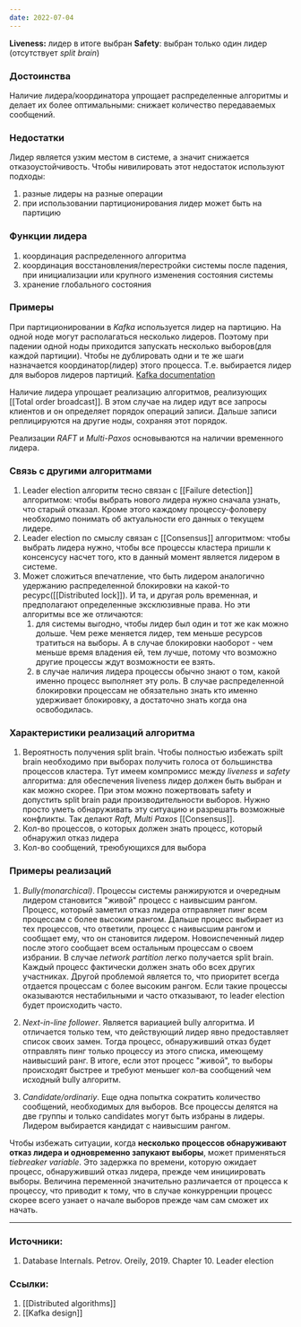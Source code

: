 ```yaml
---
date: 2022-07-04
---
```


**Liveness:** лидер в итоге выбран
**Safety**: выбран только один лидер (отсутствует *split brain*)

### Достоинства

Наличие лидера/координатора упрощает распределенные алгоритмы и делает их более оптимальными: снижает количество передаваемых сообщений.

### Недостатки

Лидер является узким местом в системе, а значит снижается отказоустойчивость.
Чтобы нивилировать этот недостаток используют подходы:
1. разные лидеры на разные операции
1. при использовании партиционирования лидер может быть на партицию

### Функции лидера

1. координация распределенного алгоритма
1. координация восстановления/перестройки системы после падения, при инициализации или крупного изменения состояния системы
1. хранение глобального состояния

### Примеры

При партиционировании в *Kafka* используется лидер на партицию. На одной ноде могут располагаться несколько лидеров. Поэтому при падении одной ноды приходится запускать несколько выборов(для каждой партиции). Чтобы не дублировать  одни и те же шаги назначается координатор(лидер) этого процесса. Т.е. выбирается лидер для выборов лидеров партиций. [Kafka documentation](https://kafka.apache.org/documentation/#design_replicamanagment)

Наличие лидера упрощает реализацию алгоритмов, реализующих [[Total order broadcast]]. В этом случае на лидер идут все запросы клиентов и он определяет порядок операций записи. Дальше записи реплицируются на другие ноды, сохраняя этот порядок.

Реализации *RAFT* и *Multi-Paxos* основываются на наличии временного лидера.

### Связь с другими алгоритмами

1. Leader election алгоритм тесно связан с [[Failure detection]] алгоритмом: чтобы выбрать нового лидера нужно сначала узнать, что старый отказал. Кроме этого каждому процессу-фоловеру необходимо понимать об актуальности его данных о текущем лидере.
1. Leader election по смыслу связан с [[Consensus]] алгоритмом: чтобы выбрать лидера нужно, чтобы все процессы кластера пришли к консенсусу насчет того, кто в данный момент является лидером в системе.
1. Может сложиться впечатление, что быть лидером аналогично удержанию распределенной блокировки на какой-то ресурс([[Distributed lock]]). И та, и другая роль временная, и предполагают определенные эксклюзивные права. Но эти алгоритмы все же отличаются:
    1. для системы выгодно, чтобы лидер был один и тот же как можно дольше. Чем реже меняется лидер, тем меньше ресурсов тратиться на выборы. А в случае блокировки наоборот - чем меньше время владения ей, тем лучше, потому что возможно другие процессы ждут возможности ее взять.
    1. в случае наличия лидера процессы обычно знают о том, какой именно процесс выполняет эту роль. В случае распределенной блокировки процессам не обязательно знать кто именно удерживает блокировку, а достаточно знать когда она освободилась.

### Характеристики реализаций алгоритма

1. Вероятность получения split brain. Чтобы полностью избежать spilt brain необходимо при выборах получить голоса от большинства процессов кластера. Тут имеем компромисс между *liveness* и *safety* алгоритма: для обеспечения liveness лидер должен быть выбран и как можно скорее. При этом можно пожертвовать safety и допустить split brain ради производительности выборов. Нужно просто уметь обнаруживать эту ситуацию и разрешать возможные конфликты. Так делают *Raft, Multi Paxos* [[Consensus]].
1. Кол-во процессов, о которых должен знать процесс, который обнаружил отказ лидера
1. Кол-во сообщений, треюбующихся для выбора

### Примеры реализаций

1. *Bully(monarchical)*. Процессы системы ранжируются и очередным лидером становится "живой" процесс с наивысшим рангом. Процесс, который заметил отказ лидера отправляет пинг всем процессам с более высоким рангом. Дальше процесс выбирает из тех процессов, что ответили, процесс с наивысшим рангом и сообщает ему, что он становится лидером. Новоиспеченный лидер после этого сообщает всем остальным процессам о своем избрании.
В случае *network partition* легко получается split brain. Каждый процесс фактически должен знать обо всех других участниках. Другой проблемой является то, что приоритет всегда отдается процессам с более высоким рангом. Если такие процессы оказываются нестабильными и часто отказывают, то leader election будет происходить часто.

1. *Next-in-line follower*. Является вариацией bully алгоритма. И отличается только тем, что действующий лидер явно предоставляет список своих замен. Тогда процесс, обнаруживший отказ будет отправлять пинг только процессу из этого списка, имеющему наивысший ранг. В итоге, если этот процесс "живой", то выборы происходят быстрее и требуют меньшег кол-ва сообщений чем исходный bully алгоритм.


1. *Candidate/ordinariy*. Еще одна попытка сократить количество сообщений, необходимых для выборов. Все процессы делятся на две группы и только candidates могут быть избраны в лидеры. Лидером выбирается кандидат с наивысшим рангом.


Чтобы избежать ситуации, когда **несколько процессов обнаруживают отказ лидера и одновременно запукают выборы**, может применяться *tiebreaker variable*. Это задержка по времени, которую ожидает процесс, обнаруживший отказ лидера, прежде чем инициировать выборы. Величина переменной значительно различается от процесса к процессу, что приводит к тому, что в случае конкурренции процесс скорее всего узнает о начале выборов прежде чам сам сможет их начать.

---

### Источники:
1. Database Internals. Petrov. Oreily, 2019. Chapter 10. Leader election

### Ссылки:
1. [[Distributed algorithms]]
1. [[Kafka design]]